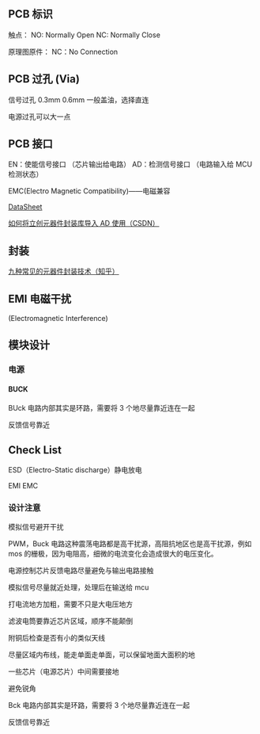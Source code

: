 ## PCB 标识

触点：
NO: Normally Open
NC: Normally Close

原理图原件：
NC：No Connection

## PCB 过孔 (Via)

信号过孔 0.3mm 0.6mm 一般盖油，选择直连

电源过孔可以大一点

## PCB 接口

EN：使能信号接口 （芯片输出给电路）
AD：检测信号接口 （电路输入给 MCU 检测状态）

EMC(Electro Magnetic Compatibility)——电磁兼容

[DataSheet](https://www.alldatasheet.com)

[如何将立创元器件封装库导入 AD 使用（CSDN）](https://blog.csdn.net/m0_50364091/article/details/120053730)

## 封装

[九种常见的元器件封装技术（知乎）](https://zhuanlan.zhihu.com/p/103470579)

## EMI 电磁干扰

(Electromagnetic Interference)

## 模块设计

### 电源

#### BUCK

BUck 电路内部其实是环路，需要将 3 个地尽量靠近连在一起

反馈信号靠近

## Check List

ESD（Electro-Static discharge）静电放电

EMI EMC

### 设计注意

模拟信号避开干扰

PWM，Buck 电路这种震荡电路都是高干扰源，高阻抗地区也是高干扰源，例如 mos 的栅极，因为电阻高，细微的电流变化会造成很大的电压变化。

电源控制芯片反馈电路尽量避免与输出电路接触

模拟信号尽量就近处理，处理后在输送给 mcu

打电流地方加粗，需要不只是大电压地方

滤波电筒要靠近芯片区域，顺序不能颠倒

附铜后检查是否有小的类似天线

尽量区域内布线，能走单面走单面，可以保留地面大面积的地

一些芯片（电源芯片）中间需要接地

避免锐角

Bck 电路内部其实是环路，需要将 3 个地尽量靠近连在一起

反馈信号靠近

